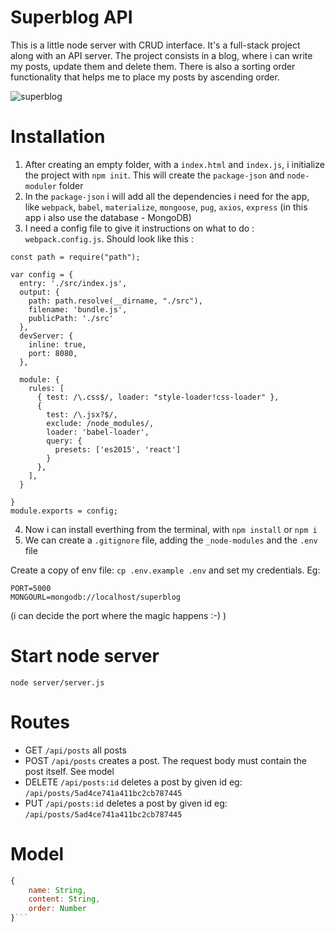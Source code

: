 # Superblog API

This is a little node server with CRUD interface. It's a full-stack project along with an API server.
The project consists in a blog, where i can write my posts, update them and delete them. There is also a sorting order functionality that helps me to place my posts by ascending order. 


![superblog](superblog/img/Superblog.png?raw=true "Superblog")


# Installation
1. After creating an empty folder, with a `index.html` and `index.js`, i initialize the project with `npm init`. This will create the `package-json` and `node-moduler` folder
2. In the `package-json` i will add all the dependencies i need for the app, like `webpack`, `babel`, `materialize`, `mongoose`, `pug`, `axios`, `express` (in this app i also use the database - MongoDB)
3. I need a config file to give it instructions on what to do : `webpack.config.js`. Should look like this :
```
const path = require("path");

var config = {
  entry: './src/index.js',
  output: {
    path: path.resolve(__dirname, "./src"),
    filename: 'bundle.js',
    publicPath: './src'
  },
  devServer: {
    inline: true,
    port: 8080,
  },

  module: {
    rules: [
      { test: /\.css$/, loader: "style-loader!css-loader" },
      {
        test: /\.jsx?$/,
        exclude: /node_modules/,
        loader: 'babel-loader',
        query: {
          presets: ['es2015', 'react']
        }
      },
    ],
  }

}
module.exports = config;
```
4. Now i can install everthing from the terminal, with `npm install` or `npm i`
5. We can create a `.gitignore` file, adding the `_node-modules` and the `.env` file




Create a copy of env file: `cp .env.example .env`  and set my credentials. Eg:
```
PORT=5000
MONGOURL=mongodb://localhost/superblog
```
(i can decide the port where the magic happens :-) )


# Start node server

`node server/server.js`

# Routes
- GET `/api/posts` all posts
- POST `/api/posts` creates a post. The request body must contain the post itself. See model
- DELETE `/api/posts:id` deletes a post by given id eg: `/api/posts/5ad4ce741a411bc2cb787445`
- PUT `/api/posts:id` deletes a post by given id
  eg: `/api/posts/5ad4ce741a411bc2cb787445`

# Model
```javascript
{
    name: String,
    content: String,
    order: Number
}```
